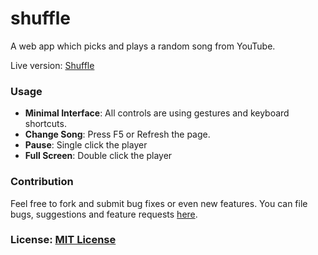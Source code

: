 # shuffle
A web app which picks and plays a random song from YouTube.

Live version: [Shuffle](http://studenton.com/shuffle/)

### Usage
- **Minimal Interface**: All controls are using gestures and keyboard shortcuts.
- **Change Song**: Press F5 or Refresh the page.
- **Pause**: Single click the player
- **Full Screen**: Double click the player

### Contribution
Feel free to fork and submit bug fixes or even new features. You can file bugs, suggestions and feature requests [here](https://github.com/studenton/shuffle/issues/new).

### License: [MIT License](https://github.com/studenton/shuffle/blob/gh-pages/LICENSE)
